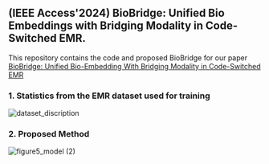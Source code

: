 ## (IEEE Access'2024) BioBridge: Unified Bio Embeddings with Bridging Modality in Code-Switched EMR.

This repository contains the code and proposed BioBridge for our paper [BioBridge: Unified Bio-Embedding With Bridging Modality in Code-Switched EMR]([https://arxiv.org/abs/2409.00120](https://ieeexplore.ieee.org/abstract/document/10693433))

### 1. Statistics from the EMR dataset used for training
![dataset_discription](https://github.com/jjy961228/BioBridge/assets/93771104/bfefee58-0ccf-449e-a55e-7beba8158b5e)

### 2. Proposed Method
![figure5_model (2)](https://github.com/jjy961228/BioBridge/assets/93771104/2837d797-1344-480c-a959-a43354099912)

